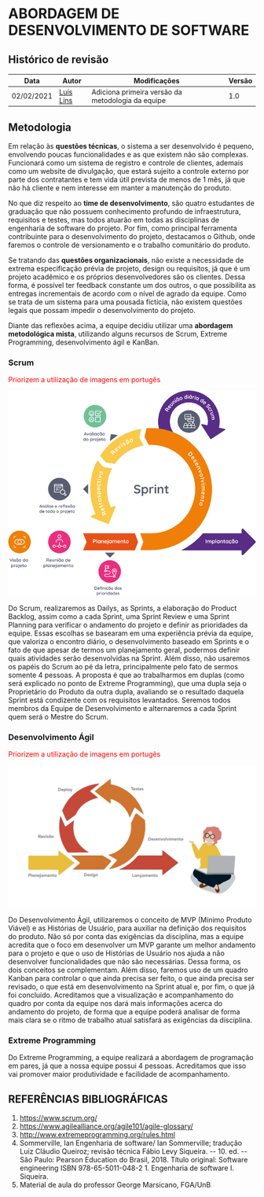 # ABORDAGEM DE DESENVOLVIMENTO DE SOFTWARE

## Histórico de revisão

| Data       | Autor                                        | Modificações                      | Versão |
| ---------- | -------------------------------------------- | --------------------------------- | ------ |
| 02/02/2021 | [Luís Lins](https://github.com/luisgaboardi) | Adiciona primeira versão da metodologia da equipe | 1.0    |

## Metodologia
Em relação às **questões técnicas**, o sistema a ser desenvolvido é pequeno, envolvendo poucas funcionalidades e as que existem não são complexas. Funcionará como um sistema de registro e controle de clientes, ademais como um website de divulgação, que estará sujeito a controle externo por parte dos contratantes e tem vida útil prevista de menos de 1 mês, já que não há cliente e nem interesse em manter a manutenção do produto.

No que diz respeito ao **time de desenvolvimento**, são quatro estudantes de graduação que não possuem conhecimento profundo de infraestrutura,  requisitos e testes, mas todos atuarão em todas as disciplinas de engenharia de software do projeto. Por fim, como principal ferramenta contribuinte para o desenvolvimento do projeto, destacamos o Github, onde faremos o controle de versionamento e o trabalho comunitário do produto.

Se tratando das **questões organizacionais**, não existe a necessidade de extrema especificação prévia de projeto, design ou requisitos, já que é um projeto acadêmico e os próprios desenvolvedores são os clientes. Dessa forma, é possível ter feedback constante um dos outros, o que possibilita as entregas incrementais de acordo com o nível de agrado da equipe. Como se trata de um sistema para uma pousada fictícia, não existem questões legais que possam impedir o desenvolvimento do projeto.

Diante das reflexões acima, a equipe decidiu utilizar uma **abordagem metodológica mista**, utilizando alguns recursos de Scrum, Extreme Programming, desenvolvimento ágil e KanBan.

### Scrum

<span style="color:red">Priorizem a utilização de imagens em portugês</span>

<img src="../images/scrum.png" alt="Scrum">

Do Scrum, realizaremos as Dailys, as Sprints, a elaboração do Product Backlog, assim como a cada Sprint, uma Sprint Review e uma Sprint Planning para verificar o andamento do projeto e definir as prioridades da equipe. Essas escolhas se basearam em uma experiência prévia da equipe, que valoriza o encontro diário, o desenvolvimento baseado em Sprints e o fato de que apesar de termos um planejamento geral, podermos definir quais atividades serão desenvolvidas na Sprint. Além disso, não usaremos os papéis do Scrum ao pé da letra, principalmente pelo fato de sermos somente 4 pessoas. A proposta é que ao trabalharmos em duplas (como será explicado no ponto de Extreme Programming), que uma dupla seja o Proprietário do Produto da outra dupla, avaliando se o resultado daquela Sprint está condizente com os requisitos levantados. Seremos todos membros da Equipe de Desenvolvimento e alternaremos a cada Sprint quem será o Mestre do Scrum.

### Desenvolvimento Ágil

<span style="color:red">Priorizem a utilização de imagens em portugês</span>

<img src="../images/agile-development.png" alt="Desenvolvimento Ágil">

Do Desenvolvimento Ágil, utilizaremos o conceito de MVP (Mínimo Produto Viável) e as Histórias de Usuário, para auxiliar na definição dos requisitos do produto. Não só por conta das exigências da disciplina, mas a equipe acredita que o foco em desenvolver um MVP garante um melhor andamento para o projeto e que o uso de Histórias de Usuário nos ajuda a não desenvolver funcionalidades que não são necessárias. Dessa forma, os dois conceitos se complementam. Além disso, faremos uso de um quadro Kanban para controlar o que ainda precisa ser feito, o que ainda precisa ser revisado, o que está em desenvolvimento na Sprint atual e, por fim, o que já foi concluído. Acreditamos que a visualização e acompanhamento do quadro por conta da equipe nos dará mais informações acerca do andamento do projeto, de forma que a equipe poderá analisar de forma mais clara se o ritmo de trabalho atual satisfará as exigências da disciplina.

### Extreme Programming
Do Extreme Programming, a equipe realizará a abordagem de programação em pares, já que a nossa equipe possui 4 pessoas. Acreditamos que isso vai promover maior produtividade e facilidade de acompanhamento.

## REFERÊNCIAS BIBLIOGRÁFICAS
1. https://www.scrum.org/
1. https://www.agilealliance.org/agile101/agile-glossary/
1. http://www.extremeprogramming.org/rules.html
1. Sommerville, Ian Engenharia de software/ Ian Sommerville; tradução Luiz Cláudio Queiroz; revisão técnica Fábio Levy Siqueira. -- 10. ed. -- São Paulo: Pearson Education do Brasil, 2018. Título original: Software engineering ISBN 978-65-5011-048-2 1. Engenharia de software I. Siqueira.
1. Material de aula do professor George Marsicano, FGA/UnB
